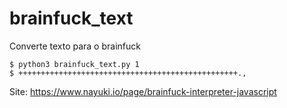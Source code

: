 # brainfuck_text
Converte texto para o brainfuck


    $ python3 brainfuck_text.py 1
    $ +++++++++++++++++++++++++++++++++++++++++++++++++.,

Site: https://www.nayuki.io/page/brainfuck-interpreter-javascript
